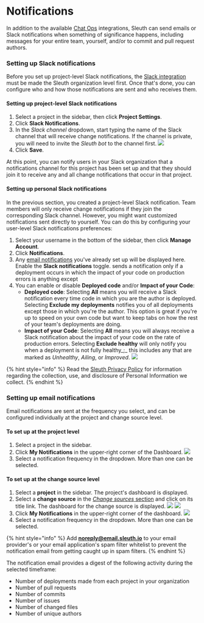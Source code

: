 # Notifications

In addition to the available [Chat Ops](integrations-1/chat-ops/) integrations, Sleuth can send emails or Slack notifications when something of significance happens, including messages for your entire team, yourself, and/or to commit and pull request authors.   

### Setting up Slack notifications

Before you set up project-level Slack notifications, the [Slack integration](integrations-1/chat-ops/slack.md#about-the-integration) must be made the Sleuth organization level first. Once that's done, you can configure who and how those notifications are sent and who receives them. 

#### Setting up project-level Slack notifications

1. Select a project in the sidebar, then click **Project Settings**. 
2. Click **Slack Notifications**. 
3. In the _Slack channel_ dropdown, start typing the name of the Slack channel that will receive change notifications. If the channel is private, you will need to invite the _Sleuth bot_ to the channel first.  ![](.gitbook/assets/slack-config-channels.png) 
4. Click **Save**. 

At this point, you can notify users in your Slack organization that a notifications channel for this project has been set up and that they should join it to receive any and all change notifications that occur in that project. 

#### Setting up personal Slack notifications 

In the previous section, you created a project-level Slack notification. Team members will only receive change notifications if they join the corresponding Slack channel. However, you might want customized notifications sent directly to yourself. You can do this by configuring your user-level Slack notifications preferences: 

1. Select your username in the bottom of the sidebar, then click **Manage Account**. 
2. Click **Notifications**. 
3. Any [email notifications](notifications.md#setting-up-email-notifications) you've already set up will be displayed here. Enable the **Slack notifications** toggle.  sends a notification only if a deployment occurs in which the impact of your code on production errors is anything except 
4. You can enable or disable **Deployed code** and/or **Impact of your Code**:
   * **Deployed code**: Selecting **All** means you will receive a Slack notification every time code in which you are the author is deployed.  Selecting **Exclude my deployments** notifies you of all deployments except those in which you're the author. This option is great if you're up to speed on your own code but want to keep tabs on how the rest of your team's deployments are doing. 
   * **Impact of your Code**: Selecting **All** means you will always receive a Slack notification about the impact of your code on the rate of production errors.  Selecting **Exclude healthy** will only notify you when a deployment is not fully healthy_;_ this includes any that are marked as _Unhealthy_, _Ailing_, or _Improved_.   ![](.gitbook/assets/notifications-slack-notifications-setup.png) 

{% hint style="info" %}
Read the [Sleuth Privacy Policy](https://www.sleuth.io/privacy) for information regarding the collection, use, and disclosure of Personal Information we collect.
{% endhint %}

### Setting up email notifications 

Email notifications are sent at the frequency you select, and can be configured individually at the project and change source level. 

#### To set up at the project level

1. Select a project in the sidebar. 
2. Click **My Notifications** in the upper-right corner of the Dashboard.   ![](.gitbook/assets/slack-my-notifications.png) 
3. Select a notification frequency in the dropdown. More than one can be selected.  

#### To set up at the change source level

1. Select a **project** in the sidebar. The project's dashboard is displayed. 
2. Select a **change source** in the [_Change sources_ section](dashboard.md) and click on its title link. The dashboard for the change source is displayed.   ![](.gitbook/assets/change-source.png) ![](.gitbook/assets/screen-shot-2020-06-17-at-4.35.45-pm.png)  
3. Click **My Notifications** in the upper-right corner of the dashboard.   ![](.gitbook/assets/slack-my-notifications.png)
4. Select a notification frequency in the dropdown. More than one can be selected. 

{% hint style="info" %}
Add **noreply@email.sleuth.io** to your email provider's or your email application's spam filter whitelist to prevent the notification email from getting caught up in spam filters. 
{% endhint %}

The notification email provides a digest of the following activity during the selected timeframe: 

* Number of deployments made from each project in your organization
* Number of pull requests
* Number of commits
* Number of issues
* Number of changed files
* Number of unique authors 

